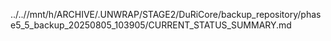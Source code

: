 ../..//mnt/h/ARCHIVE/.UNWRAP/STAGE2/DuRiCore/backup_repository/phase5_5_backup_20250805_103905/CURRENT_STATUS_SUMMARY.md